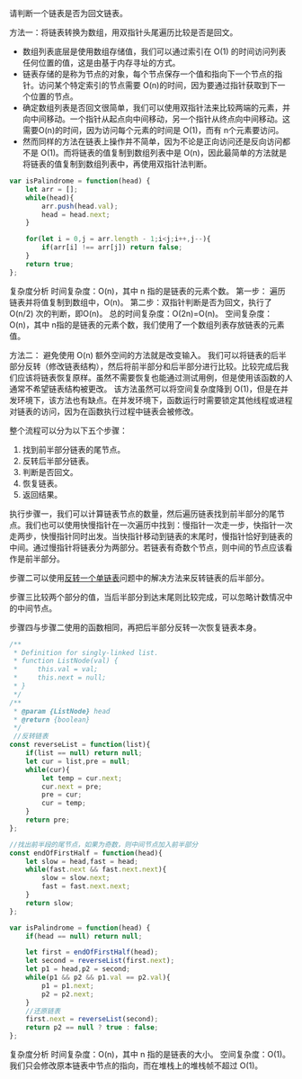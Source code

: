请判断一个链表是否为回文链表。

方法一：将链表转换为数组，用双指针头尾遍历比较是否是回文。


 - 数组列表底层是使用数组存储值，我们可以通过索引在 O(1) 的时间访问列表任何位置的值，这是由基于内存寻址的方式。
 - 链表存储的是称为节点的对象，每个节点保存一个值和指向下一个节点的指针。访问某个特定索引的节点需要 O(n)的时间，因为要通过指针获取到下一个位置的节点。
 - 确定数组列表是否回文很简单，我们可以使用双指针法来比较两端的元素，并向中间移动。一个指针从起点向中间移动，另一个指针从终点向中间移动。这需要O(n)的时间，因为访问每个元素的时间是 O(1)，而有 n个元素要访问。
 - 然而同样的方法在链表上操作并不简单，因为不论是正向访问还是反向访问都不是 O(1)。而将链表的值复制到数组列表中是 O(n)，因此最简单的方法就是将链表的值复制到数组列表中，再使用双指针法判断。

```javascript
var isPalindrome = function(head) {
    let arr = [];
    while(head){
        arr.push(head.val);
        head = head.next;
    }

    for(let i = 0,j = arr.length - 1;i<j;i++,j--){
        if(arr[i] !== arr[j]) return false; 
    }
    return true;
};
```
复杂度分析
时间复杂度：O(n)，其中 n 指的是链表的元素个数。
第一步： 遍历链表并将值复制到数组中，O(n)。
第二步：双指针判断是否为回文，执行了O(n/2) 次的判断，即O(n)。
总的时间复杂度：O(2n)=O(n)。
空间复杂度：O(n)，其中 n指的是链表的元素个数，我们使用了一个数组列表存放链表的元素值。

方法二：
避免使用 O(n) 额外空间的方法就是改变输入。
我们可以将链表的后半部分反转（修改链表结构），然后将前半部分和后半部分进行比较。比较完成后我们应该将链表恢复原样。虽然不需要恢复也能通过测试用例，但是使用该函数的人通常不希望链表结构被更改。
该方法虽然可以将空间复杂度降到 O(1)，但是在并发环境下，该方法也有缺点。在并发环境下，函数运行时需要锁定其他线程或进程对链表的访问，因为在函数执行过程中链表会被修改。

整个流程可以分为以下五个步骤：

 1. 找到前半部分链表的尾节点。
 2. 反转后半部分链表。
 3. 判断是否回文。
 4. 恢复链表。
 5. 返回结果。

执行步骤一，我们可以计算链表节点的数量，然后遍历链表找到前半部分的尾节点。我们也可以使用快慢指针在一次遍历中找到：慢指针一次走一步，快指针一次走两步，快慢指针同时出发。当快指针移动到链表的末尾时，慢指针恰好到链表的中间。通过慢指针将链表分为两部分。若链表有奇数个节点，则中间的节点应该看作是前半部分。

步骤二可以使用[反转一个单链表](https://blog.csdn.net/weixin_40290389/article/details/109562387)问题中的解决方法来反转链表的后半部分。

步骤三比较两个部分的值，当后半部分到达末尾则比较完成，可以忽略计数情况中的中间节点。

步骤四与步骤二使用的函数相同，再把后半部分反转一次恢复链表本身。

```javascript
/**
 * Definition for singly-linked list.
 * function ListNode(val) {
 *     this.val = val;
 *     this.next = null;
 * }
 */
/**
 * @param {ListNode} head
 * @return {boolean}
 */
 //反转链表
const reverseList = function(list){
    if(list == null) return null;
    let cur = list,pre = null;
    while(cur){
        let temp = cur.next;
        cur.next = pre;
        pre = cur;
        cur = temp;
    }
    return pre;
};

//找出前半段的尾节点，如果为奇数，则中间节点加入前半部分
const endOfFirstHalf = function(head){
    let slow = head,fast = head;
    while(fast.next && fast.next.next){
        slow = slow.next;
        fast = fast.next.next;
    }
    return slow;
};

var isPalindrome = function(head) {
    if(head == null) return null;

    let first = endOfFirstHalf(head);
    let second = reverseList(first.next);
    let p1 = head,p2 = second;
    while(p1 && p2 && p1.val == p2.val){
        p1 = p1.next;
        p2 = p2.next;
    }
    //还原链表
    first.next = reverseList(second);
    return p2 == null ? true : false;
};
```

复杂度分析
时间复杂度：O(n)，其中 n 指的是链表的大小。
空间复杂度：O(1)。我们只会修改原本链表中节点的指向，而在堆栈上的堆栈帧不超过 O(1)。

